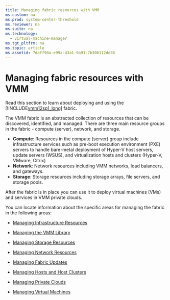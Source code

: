 ```yaml
---
title: Managing fabric resources with VMM
ms.custom: na
ms.prod: system-center-threshold
ms.reviewer: na
ms.suite: na
ms.technology: 
  - virtual-machine-manager
ms.tgt_pltfrm: na
ms.topic: article
ms.assetid: 7daff90a-e99a-43a1-9a91-7b306112dd86
---
```

# Managing fabric resources with VMM
Read this section to learn about deploying and using the [!INCLUDE[vmm12sp1_long](Token/vmm12sp1_long_md.md)] fabric.

The VMM fabric is an abstracted collection of resources that can be discovered, identified, and managed.  There are three main resource groups in the fabric - compute (server), network, and storage.

-   **Compute**: Resources in the compute (server) group include infrastructure services such as  pre-boot execution environment (PXE) servers to handle bare-metal deployment of Hyper-V host servers, update servers (WSUS), and virtualization hosts and clusters (Hyper-V, VMware, Citrix)
-   **Network**: Network resources including VMM networks, load balancers, and gateways.
-   **Storage**: Storage resources including storage arrays, file servers, and storage pools.

After the fabric is in place you can use it to deploy virtual machines (VMs) and services in VMM private clouds. 

You can locate information about the specific areas for managing the fabric in the following areas:

* [Managing Infrastructure Resources](Managing-infrastructure-resources-with-VMM.md)

* [Managing the VMM Library](Managing-the-VMM-library-and-its-resources.md)

* [Managing Storage Resources](Managing-storage-resources-and-capacity-with-VMM.md)

* [Managing Network Resources](Managing-network-resources-with-VMM.md)

* [Managing Fabric Updates](Managing-fabric-updates-in-VMM.md)

* [Managing Hosts and Host Clusters](Managing-hosts-and-host-clusters-with-VMM.md)

* [Managing Private Clouds](Managing-private-clouds-with-VMM.md)

* [Managing Virtual Machines](Managing-virtual-machines-with-VMM.md)

